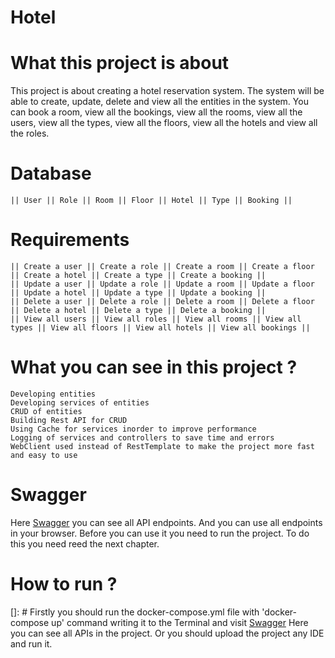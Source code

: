 # Hotel 

# What this project is about
This project is about creating a hotel reservation system. The system will be able to create, update, delete and view all the entities in the system.
You can book a room, view all the bookings, view all the rooms, view all the users, view all the types, view all the floors, view all the hotels and view all the roles.

# Database
    || User || Role || Room || Floor || Hotel || Type || Booking ||

# Requirements
    || Create a user || Create a role || Create a room || Create a floor || Create a hotel || Create a type || Create a booking ||
    || Update a user || Update a role || Update a room || Update a floor || Update a hotel || Update a type || Update a booking ||
    || Delete a user || Delete a role || Delete a room || Delete a floor || Delete a hotel || Delete a type || Delete a booking ||
    || View all users || View all roles || View all rooms || View all types || View all floors || View all hotels || View all bookings ||

# What you can see in this project ?
    Developing entities  
    Developing services of entities  
    CRUD of entities   
    Building Rest API for CRUD 
    Using Cache for services inorder to improve performance
    Logging of services and controllers to save time and errors
    WebClient used instead of RestTemplate to make the project more fast and easy to use

# Swagger
Here [Swagger](http://localhost:8080/swagger-ui.html) you can see all API endpoints.
And you can use all endpoints in your browser. Before you can use it you need to run the project. To do this you need reed the next chapter.
    
    

# How to run ?
[]: # Firstly you should run the docker-compose.yml file with 
'docker-compose up' command writing it to the Terminal and
visit [Swagger](http://localhost:8080/swagger-ui.html)
Here you can see all APIs in the project.
Or you should upload the project any IDE and run it.
